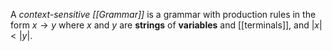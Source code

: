 A _context-sensitive [[Grammar]]_ is a grammar with production rules in the form $x \rightarrow y$ where $x$ and $y$ are **strings** of **variables** and [[terminals]], and $|x| < |y|$.